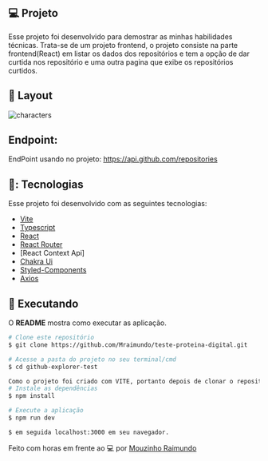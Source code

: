 ## 💻 Projeto

Esse projeto foi desenvolvido para demostrar as minhas habilidades técnicas. Trata-se de um projeto frontend, o projeto consiste na parte frontend(React) em listar os dados dos repositórios e tem a opção de dar curtida nos repositório e uma outra pagina que exibe os repositórios curtidos.

## 🎨 Layout


 ![characters](https://user-images.githubusercontent.com/53385345/162801109-14b87a0a-0a25-4e19-9e7c-81e94be480a1.png)


## Endpoint:

 EndPoint usando no projeto: https://api.github.com/repositories

## 🥉: Tecnologias

Esse projeto foi desenvolvido com as seguintes tecnologias:

- [Vite](https://vitejs.dev/)
- [Typescript](https://www.typescriptlang.org/)
- [React](https://reactjs.org/)
- [React Router](https://reactrouter.com/)
- [React Context Api]
- [Chakra Ui](https://chakra-ui.com/)
- [Styled-Components](https://styled-components.com/)
- [Axios](https://axios-http.com/ptbr/docs/intro)

## :notebook: Executando

O **README** mostra como executar as aplicação.

```bash
# Clone este repositório
$ git clone https://github.com/Mraimundo/teste-proteina-digital.git

# Acesse a pasta do projeto no seu terminal/cmd
$ cd github-explorer-test

Como o projeto foi criado com VITE, portanto depois de clonar o repositório digite em seu terminal:
# Instale as dependências
$ npm install

# Execute a aplicação
$ npm run dev

$ em seguida localhost:3000 em seu navegador.

```

Feito com horas em frente ao :computer: por [Mouzinho Raimundo](https://www.linkedin.com/in/mouzinho-raimundo/)
